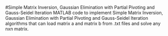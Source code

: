 #Simple Matrix Inversion, Gaussian Elimination with Partial Pivoting and Gauss-Seidel Iteration
MATLAB code to implement Simple Matrix Inversion, Gaussian Elimination with Partial Pivoting and Gauss-Seidel Iteration algorithms that can load matrix a and matrix b from .txt files and solve any nxn matrix.
